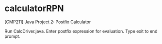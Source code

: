 # calculatorRPN
[CMP211] Java Project 2: Postfix Calculator

Run CalcDriver.java. Enter postfix expression for evaluation.  Type exit to end prompt.
